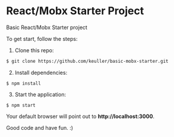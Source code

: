 # React/Mobx Starter Project

Basic React/Mobx Starter project

To get start, follow the steps:

1. Clone this repo: 
```bash
$ git clone https://github.com/keuller/basic-mobx-starter.git
```

2. Install dependencies:
```
$ npm install
```

3. Start the application:
```
$ npm start
```

Your default browser will point out to **http://localhost:3000**.

Good code and have fun. :)

